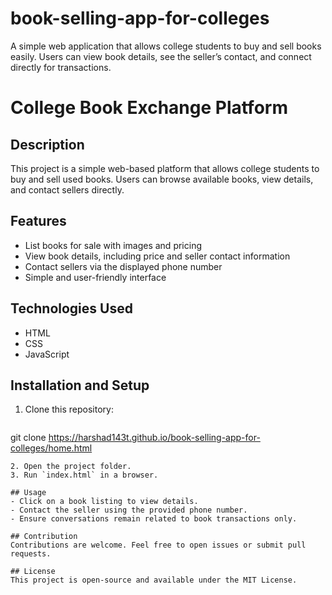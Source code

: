 # book-selling-app-for-colleges
A simple web application that allows college students to buy and sell books easily. Users can view book details, see the seller’s contact, and connect directly for transactions.  

# College Book Exchange Platform

## Description
This project is a simple web-based platform that allows college students to buy and sell used books. Users can browse available books, view details, and contact sellers directly.

## Features
- List books for sale with images and pricing
- View book details, including price and seller contact information
- Contact sellers via the displayed phone number
- Simple and user-friendly interface

## Technologies Used
- HTML
- CSS
- JavaScript

## Installation and Setup
1. Clone this repository:
   ```sh
  git clone https://harshad143t.github.io/book-selling-app-for-colleges/home.html
   ```
2. Open the project folder.
3. Run `index.html` in a browser.

## Usage
- Click on a book listing to view details.
- Contact the seller using the provided phone number.
- Ensure conversations remain related to book transactions only.

## Contribution
Contributions are welcome. Feel free to open issues or submit pull requests.

## License
This project is open-source and available under the MIT License.

